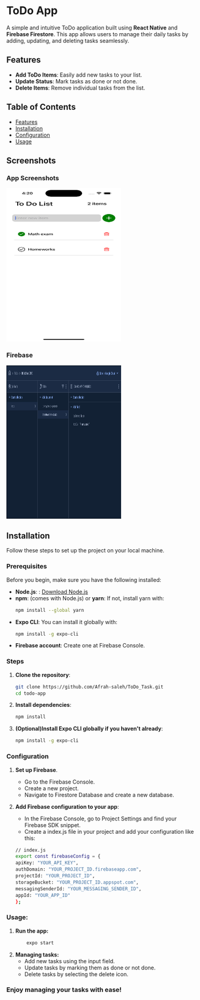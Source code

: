 # ToDo App

A simple and intuitive ToDo application built using **React Native** and **Firebase Firestore**. This app allows users to manage their daily tasks by adding, updating, and deleting tasks seamlessly.

## Features

- **Add ToDo Items**: Easily add new tasks to your list.
- **Update Status**: Mark tasks as done or not done.
- **Delete Items**: Remove individual tasks from the list.

## Table of Contents

- [Features](#features)
- [Installation](#installation)
- [Configuration](#configuration)
- [Usage](#usage)

## Screenshots

### App Screenshots
<img src="assets/Home.png" alt="Home Screen" width="300" height="400"/>

### Firebase
<img src="assets/firestore.png" alt="Firebase Firestore" width="300" height="400"/>


## Installation

Follow these steps to set up the project on your local machine.

### Prerequisites

Before you begin, make sure you have the following installed:

- **Node.js**: : [Download Node.js](https://nodejs.org/)
- **npm**: (comes with Node.js) or **yarn**: If not, install yarn with:
  ```bash
  npm install --global yarn
- **Expo CLI**: You can install it globally with:
    ```bash
    npm install -g expo-cli
- **Firebase account**: Create one at Firebase Console.

### Steps

1. **Clone the repository**:
   ```bash
   git clone https://github.com/Afrah-saleh/ToDo_Task.git
   cd todo-app
2. **Install dependencies**:
    ```bash
    npm install

3. **(Optional)Install Expo CLI globally if you haven't already**:
    ```bash
    npm install -g expo-cli

### Configuration
1. **Set up Firebase**.
    - Go to the Firebase Console.
    - Create a new project.
    - Navigate to Firestore Database and create a new database.

2. **Add Firebase configuration to your app**:
    - In the Firebase Console, go to Project Settings and find your Firebase SDK snippet.
    - Create a index.js file in your project and add your configuration like this:
    ```bash
    // index.js
    export const firebaseConfig = {
    apiKey: "YOUR_API_KEY",
    authDomain: "YOUR_PROJECT_ID.firebaseapp.com",
    projectId: "YOUR_PROJECT_ID",
    storageBucket: "YOUR_PROJECT_ID.appspot.com",
    messagingSenderId: "YOUR_MESSAGING_SENDER_ID",
    appId: "YOUR_APP_ID"
    };

### Usage:
1. **Run the app:**
    ```bash
        expo start
2. **Managing tasks:**
    - Add new tasks using the input field.
    - Update tasks by marking them as done or not done.
    - Delete tasks by selecting the delete icon.

### Enjoy managing your tasks with ease!



